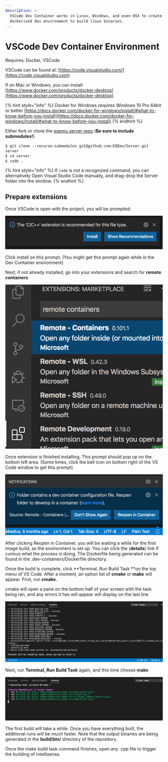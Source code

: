 ```yaml
---
description: >-
  VSCode Dev Container works in Linux, Windows, and even OSX to create a
  dockerized dev environment to build linux binaries.
---
```


# VSCode Dev Container Environment

Requires: Docker, VSCode

VSCode can be found at: [https://code.visualstudio.com/](https://code.visualstudio.com)

If on Mac or Windows, you can install [https://www.docker.com/products/docker-desktop](https://www.docker.com/products/docker-desktop)

{% hint style="info" %}
Docker for Windows requires Windows 10 Pro 64bit or better [https://docs.docker.com/docker-for-windows/install/#what-to-know-before-you-install](https://docs.docker.com/docker-for-windows/install/#what-to-know-before-you-install)
{% endhint %}

Either fork or clone the [eqemu server repo](https://github.com/EQEmu/Server) (**Be sure to include submodules!**)

```
$ git clone --recurse-submodules git@github.com:EQEmu/Server.git server
$ cd server
$ code .
```

{% hint style="info" %}
 If `code` is not a recognized command, you can alternatively Open Visual Studio Code manually, and drag-drop the Server folder into the window.
{% endhint %}



## Prepare extensions

Once VSCode is open with the project, you will be prompted:

![](../../.gitbook/assets/screen-shot-2020-02-22-at-4.26.38-pm.png)

Click install on this prompt. (You might get this prompt again while in the Dev Container environment)

Next, if not already installed, go into your extensions and search for **remote containers**

![Remote containers in the extensions list](../../.gitbook/assets/screen-shot-2020-02-22-at-4.29.10-pm.png)

Once extension is finished installing, This prompt should pop up on the bottom left area. (Some times, click the bell icon on bottom right of the VS Code window to get this prompt)

![Click Reopen in Container](../../.gitbook/assets/screen-shot-2020-02-22-at-4.32.07-pm.png)

After clicking Reopen in Container,  you will be waiting a while for the first image build, as the environment is set up. You can click the (**details**) link if curious what the process is doing. The Dockerfile being generated can be found in the .dev-containers/Dockerfile directory.

Once the build is complete, click **Terminal, Run Build Task **on the top menu of VS Code. After a moment, an option list of **cmake** or **make** will appear. First, run **cmake.**

cmake will open a pane on the bottom half of your screen with the task being ran, and any errors it has will appear will display on the last line

![Here is an example of a successful cmake run](../../.gitbook/assets/screen-shot-2020-02-22-at-4.41.10-pm.png)

Next, run **Terminal, Run Build Task** again, and this time choose **make**

![Here is an example of make running](../../.gitbook/assets/screen-shot-2020-02-22-at-4.42.46-pm.png)

The first build will take a while. Once you have everything built, the additional runs will be much faster. Note that the output binaries are being generated in the **build/bin/** directory of the repository.

Once the make build task command finishes, open any .cpp file to trigger the building of intellisense.
